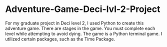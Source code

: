 # Adventure-Game-Deci-lvl-2-Project
For my graduate project in Deci level 2, I used Python to create this adventure game.
There are stages in the game. You must complete each level while attempting to avoid dying. The game is a Python terminal game. I utilized certain packages, such as the Time Package.
